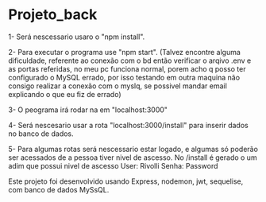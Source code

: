 # Projeto_back
1- Será nescessario usaro o "npm install".

2- Para executar o programa use "npm start".
(Talvez encontre alguma dificuldade, referente ao conexão com o bd então verificar o arqivo .env e as portas referidas, no meu pc funciona normal, porem acho q posso ter configurado o MySQL errado, por isso testando em outra maquina não consigo realizar a conexão com o myslq, se possivel mandar email explicando o que eu fiz de errado)

3- O peograma irá rodar na em "localhost:3000"

4- Será nescesario usar a rota "localhost:3000/install" para inserir dados no banco de dados.

5- Para algumas rotas será nescessario estar logado, e algumas só poderão ser acessados de a pessoa tiver nivel de ascesso. 
No /install é gerado o um adim que possui nivel de ascesso 
User: Rivolli
Senha: Password 


Este projeto foi desenvolvido usando Express, nodemon, jwt, sequelise, com banco de dados MySsQL.

